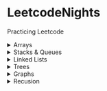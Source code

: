 # LeetcodeNights

Practicing Leetcode

<details>
  <summary>Arrays </summary>
  Question:
  - Problem:
    ```
    Code
  
    ```

  - Problem:
    ```
    Code

    ```
  - Problem:
    ```
    Code

    ```
  
  
  
</details>

<details>
  <summary>Stacks & Queues</summary>
  
  
  
</details>

<details>
  <summary>Linked Lists</summary>
  
  
  
</details>


<details>
  <summary>Trees</summary>
  
  
  
</details>
<details>
  <summary>Graphs</summary>
  
  
  
</details>

<details>
  <summary>Recusion</summary>
  
  
  
</details>

